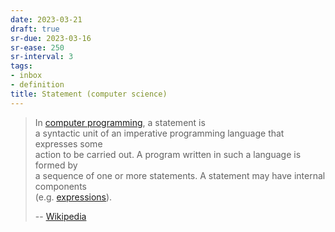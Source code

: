 ```yaml
---
date: 2023-03-21
draft: true
sr-due: 2023-03-16
sr-ease: 250
sr-interval: 3
tags:
- inbox
- definition
title: Statement (computer science)
---
```

   
> In [computer programming](./computer%20programming.md), a statement is   
> a syntactic unit of an imperative programming language that expresses some   
> action to be carried out. A program written in such a language is formed by   
> a sequence of one or more statements. A statement may have internal components   
> (e.g. [expressions](./expression%20%28computer%20science%29.md)).   
>   
> -- [Wikipedia](https://en.wikipedia.org/wiki/Statement_\(computer_science\))
